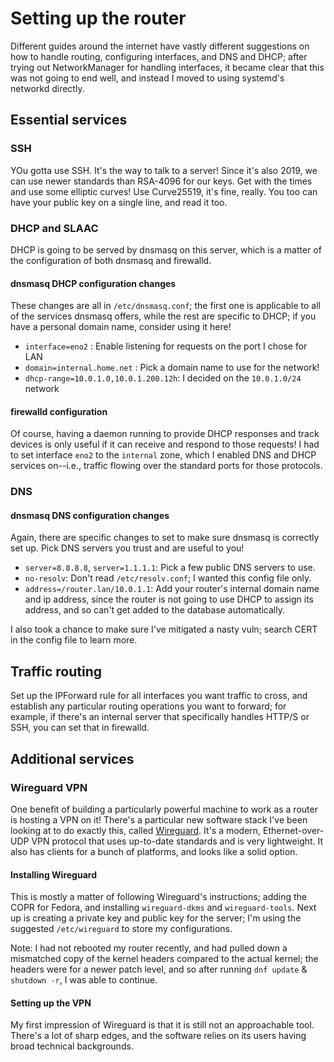 # Setting up the router

Different guides around the internet have vastly different suggestions on how
to handle routing, configuring interfaces, and DNS and DHCP; after trying out
NetworkManager for handling interfaces, it became clear that this was not going
to end well, and instead I moved to using systemd's networkd directly.

## Essential services

### SSH

YOu gotta use SSH. It's the way to talk to a server! Since it's also 2019, we
can use newer standards than RSA-4096 for our keys. Get with the times and use
some elliptic curves! Use Curve25519, it's fine, really. You too can have your
public key on a single line, and read it too.

### DHCP and SLAAC

DHCP is going to be served by dnsmasq on this server, which is a matter of the
configuration of both dnsmasq and firewalld.

#### dnsmasq DHCP configuration changes

These changes are all in `/etc/dnsmasq.conf`; the first one is applicable to
all of the services dnsmasq offers, while the rest are specific to DHCP; if you
have a personal domain name, consider using it here!

- `interface=eno2` : Enable listening for requests on the port I chose for LAN
- `domain=internal.home.net` : Pick a domain name to use for the network!
- `dhcp-range=10.0.1.0,10.0.1.200.12h`: I decided on the `10.0.1.0/24` network

#### firewalld configuration

Of course, having a daemon running to provide DHCP responses and track devices
is only useful if it can receive and respond to those requests! I had to set
interface `eno2` to the `internal` zone, which I enabled DNS and DHCP services
on--i.e., traffic flowing over the standard ports for those protocols.

### DNS

#### dnsmasq DNS configuration changes

Again, there are specific changes to set to make sure dnsmasq is correctly set
up. Pick DNS servers you trust and are useful to you!

- `server=8.8.8.8`, `server=1.1.1.1`: Pick a few public DNS servers to use.
- `no-resolv`: Don't read `/etc/resolv.conf`; I wanted this config file only.
- `address=/router.lan/10.0.1.1`: Add your router's internal domain name and
  ip address, since the router is not going to use DHCP to assign its address,
  and so can't get added to the database automatically.

I also took a chance to make sure I've mitigated a nasty vuln; search CERT in
the config file to learn more.

## Traffic routing

Set up the IPForward rule for all interfaces you want traffic to cross, and
establish any particular routing operations you want to forward; for example,
if there's an internal server that specifically handles HTTP/S or SSH, you can
set that in firewalld.

## Additional services

### Wireguard VPN

One benefit of building a particularly powerful machine to work as a router is
hosting a VPN on it! There's a particular new software stack I've been looking
at to do exactly this, called [Wireguard](https://www.wireguard.com/). It's a
modern, Ethernet-over-UDP VPN protocol that uses up-to-date standards and is
very lightweight. It also has clients for a bunch of platforms, and looks like
a solid option.

#### Installing Wireguard

This is mostly a matter of following Wireguard's instructions; adding the COPR
for Fedora, and installing `wireguard-dkms` and `wireguard-tools`. Next up is
creating a private key and public key for the server; I'm using the suggested
`/etc/wireguard` to store my configurations.

Note: I had not rebooted my router recently, and had pulled down a mismatched
copy of the kernel headers compared to the actual kernel; the headers were for
a newer patch level, and so after running `dnf update` & `shutdown -r`, I was
able to continue.

#### Setting up the VPN

My first impression of Wireguard is that it is still not an approachable tool.
There's a lot of sharp edges, and the software relies on its users having broad
technical backgrounds.
